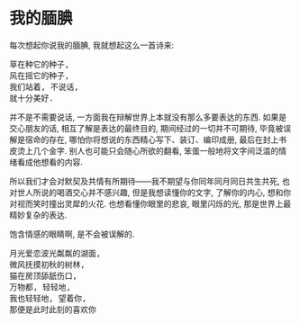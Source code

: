 # 我的腼腆

每次想起你说我的腼腆, 我就想起这么一首诗来:

<pre>
草在种它的种子,
风在摇它的种子,
我们站着, 不说话,
就十分美好.
</pre>

并不是不需要说话, 一方面我在辩解世界上本就没有那么多要表达的东西. 如果是交心朋友的话, 相互了解是表达的最终目的, 期间经过的一切并不可期待, 毕竟被误解是宿命的存在, 哪怕你将想说的东西精心写下、装订、编印成册, 最后在封上书皮烫上几个金字. 别人也可能只会随心所欲的翻看, 笨蛋一般地将文字间泛滥的情绪看成他想看的内容.

所以我们才会对默契及共情有所期待——我不期望与你同年同月同日共生共死, 也对世人所说的喝酒交心并不感兴趣, 但是我想读懂你的文字, 了解你的内心, 想和你对视而笑时撞出灵犀的火花. 也想看懂你眼里的悲哀, 眼里闪烁的光, 那是世界上最精妙复杂的表达.

饱含情感的眼睛啊, 是不会被误解的.

<pre>
月光爱恋波光粼粼的湖面,
微风抚摸初秋的树林,
猫在房顶舔舐伤口,
万物都, 轻轻地,
我也轻轻地, 望着你,
那便是此时此刻的喜欢你
</pre>
